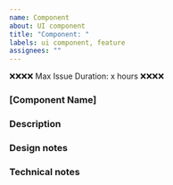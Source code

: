 ```yaml
---
name: Component
about: UI component
title: "Component: "
labels: ui component, feature
assignees: ""
---
```


❌❌❌❌ Max Issue Duration: x hours ❌❌❌❌

### [Component Name]

### Description

### Design notes

### Technical notes
